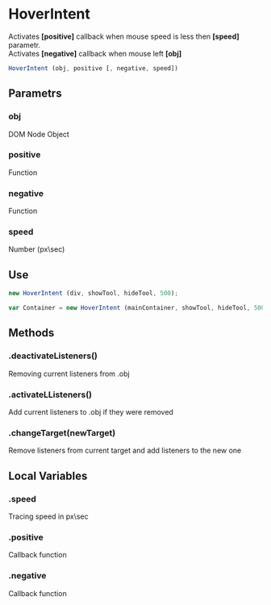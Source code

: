# HoverIntent
Activates **[positive]** callback when mouse speed is less then **[speed]** parametr.  
Activates **[negative]** callback when mouse left **[obj]**
```javascript
HoverIntent (obj, positive [, negative, speed])
```
## Parametrs
### obj
   DOM Node Object
### positive
   Function
### negative
   Function
### speed
   Number (px\sec)
## Use
```javascript
new HoverIntent (div, showTool, hideTool, 500);

var Container = new HoverIntent (mainContainer, showTool, hideTool, 500);
```
## Methods
### .deactivateListeners()
Removing current listeners from .obj

### .activateLListeners()
Add current listeners to .obj if they were removed

### .changeTarget(newTarget)
Remove listeners from current target and add listeners to the new one

## Local Variables
### .speed
Tracing speed in px\sec

### .positive
Callback function

### .negative
Callback function
